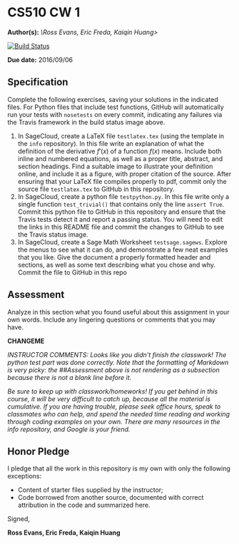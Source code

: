 # CS510 CW 1

**Author(s):** _\Ross Evans, Eric Freda, Kaiqin Huang\>_

[![Build Status](https://travis-ci.org/chapman-cs510-2016f/cw-01-northeast_corner.svg?branch=master)](https://travis-ci.org/chapman-cs510-2016f/cw-01-northeast_corner)

**Due date:** 2016/09/06

## Specification

Complete the following exercises, saving your solutions in the indicated files. For Python files that include test functions, GitHub will automatically run your tests with ```nosetests``` on every commit, indicating any failures via the Travis framework in the build status image above.

1. In SageCloud, create a LaTeX file ```testlatex.tex``` (using the template in the ```info``` repository). In this file write an explanation of what the definition of the derivative $f'(x)$ of a function $f(x)$ means.  Include both inline and numbered equations, as well as a proper title, abstract, and section headings. Find a suitable image to illustrate your definition online, and include it as a figure, with proper citation of the source. After ensuring that your LaTeX file compiles properly to pdf, commit only the source file ```testlatex.tex``` to GitHub in this repository.
1. In SageCloud, create a python file ```testpython.py```. In this file write only a single function ```test_trivial()``` that contains only the line ```assert True```. Commit this python file to GitHub in this repository and ensure that the Travis tests detect it and report a passing status. You will need to edit the links in this README file and commit the changes to GitHub to see the Travis status image.
1. In SageCloud, create a Sage Math Worksheet ```testsage.sagews```. Explore the menus to see what it can do, and demonstrate a few neat examples that you like. Give the document a properly formatted header and sections, as well as some text describing what you chose and why. Commit the file to GitHub in this repo
## Assessment

Analyze in this section what you found useful about this assignment in your own words. Include any lingering questions or comments that you may have.

**CHANGEME**

_INSTRUCTOR COMMENTS:_
_Looks like you didn't finish the classwork! The python test part was done correctly. Note that the formatting of Markdown is very picky: the \#\#Assessment above is not rendering as a subsection because there is not a blank line before it._

_Be sure to keep up with classwork/homeworks! If you get behind in this course, it will be very difficult to catch up, because all the material is cumulative. If you are having trouble, please seek office hours, speak to classmates who can help, and spend the needed time reading and working through coding examples on your own. There are many resources in the info repository, and Google is your friend._

## Honor Pledge

I pledge that all the work in this repository is my own with only the following exceptions:

* Content of starter files supplied by the instructor;
* Code borrowed from another source, documented with correct attribution in the code and summarized here.

Signed,

**Ross Evans, Eric Freda, Kaiqin Huang**
